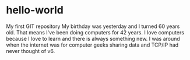 # hello-world
My first GIT repository 
My birthday was yesterday and I turned 60 years old.  That means I've been doing computers for 42 years. I love computers because I love to learn and there is always something new. I was around when the internet was for computer geeks sharing data and TCP/IP had never thought of v6.
